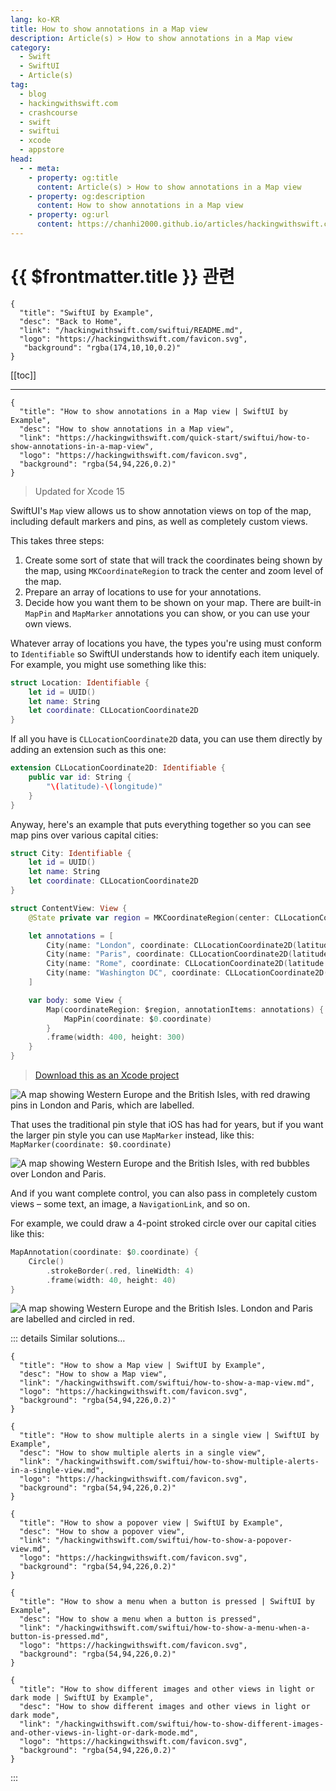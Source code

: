 ```yaml
---
lang: ko-KR
title: How to show annotations in a Map view
description: Article(s) > How to show annotations in a Map view
category:
  - Swift
  - SwiftUI
  - Article(s)
tag: 
  - blog
  - hackingwithswift.com
  - crashcourse
  - swift
  - swiftui
  - xcode
  - appstore
head:
  - - meta:
    - property: og:title
      content: Article(s) > How to show annotations in a Map view
    - property: og:description
      content: How to show annotations in a Map view
    - property: og:url
      content: https://chanhi2000.github.io/articles/hackingwithswift.com/swiftui/how-to-show-annotations-in-a-map-view.html
---
```


# {{ $frontmatter.title }} 관련

```component VPCard
{
  "title": "SwiftUI by Example",
  "desc": "Back to Home",
  "link": "/hackingwithswift.com/swiftui/README.md",
  "logo": "https://hackingwithswift.com/favicon.svg",
   "background": "rgba(174,10,10,0.2)"
}
```

[[toc]]

---

```component VPCard
{
  "title": "How to show annotations in a Map view | SwiftUI by Example",
  "desc": "How to show annotations in a Map view",
  "link": "https://hackingwithswift.com/quick-start/swiftui/how-to-show-annotations-in-a-map-view",
  "logo": "https://hackingwithswift.com/favicon.svg",
  "background": "rgba(54,94,226,0.2)"
}
```

> Updated for Xcode 15

SwiftUI's `Map` view allows us to show annotation views on top of the map, including default markers and pins, as well as completely custom views.

This takes three steps:

1. Create some sort of state that will track the coordinates being shown by the map, using `MKCoordinateRegion` to track the center and zoom level of the map.
2. Prepare an array of locations to use for your annotations.
3. Decide how you want them to be shown on your map. There are built-in `MapPin` and `MapMarker` annotations you can show, or you can use your own views.

Whatever array of locations you have, the types you're using must conform to `Identifiable` so SwiftUI understands how to identify each item uniquely. For example, you might use something like this:

```swift
struct Location: Identifiable {
    let id = UUID()
    let name: String
    let coordinate: CLLocationCoordinate2D
}
```

If all you have is `CLLocationCoordinate2D` data, you can use them directly by adding an extension such as this one:

```swift
extension CLLocationCoordinate2D: Identifiable {
    public var id: String {
        "\(latitude)-\(longitude)"
    }
}
```

Anyway, here's an example that puts everything together so you can see map pins over various capital cities:

```swift
struct City: Identifiable {
    let id = UUID()
    let name: String
    let coordinate: CLLocationCoordinate2D
}

struct ContentView: View {
    @State private var region = MKCoordinateRegion(center: CLLocationCoordinate2D(latitude: 51.507222, longitude: -0.1275), span: MKCoordinateSpan(latitudeDelta: 10, longitudeDelta: 10))

    let annotations = [
        City(name: "London", coordinate: CLLocationCoordinate2D(latitude: 51.507222, longitude: -0.1275)),
        City(name: "Paris", coordinate: CLLocationCoordinate2D(latitude: 48.8567, longitude: 2.3508)),
        City(name: "Rome", coordinate: CLLocationCoordinate2D(latitude: 41.9, longitude: 12.5)),
        City(name: "Washington DC", coordinate: CLLocationCoordinate2D(latitude: 38.895111, longitude: -77.036667))
    ]

    var body: some View {
        Map(coordinateRegion: $region, annotationItems: annotations) {
            MapPin(coordinate: $0.coordinate)
        }
        .frame(width: 400, height: 300)
    }
}
```

> [<FontIcon icon="fas fa-file-zipper"/>Download this as an Xcode project](https://hackingwithswift.com/files/projects/swiftui/how-to-show-annotations-in-a-map-view-1.zip)

![A map showing Western Europe and the British Isles, with red drawing pins in London and Paris, which are labelled.](https://hackingwithswift.com/img/books/quick-start/swiftui/how-to-show-annotations-in-a-map-view-1~dark.png)

That uses the traditional pin style that iOS has had for years, but if you want the larger pin style you can use `MapMarker` instead, like this: `MapMarker(coordinate: $0.coordinate)`

![A map showing Western Europe and the British Isles, with red bubbles over London and Paris.](https://hackingwithswift.com/img/books/quick-start/swiftui/how-to-show-annotations-in-a-map-view-2~dark.png)

And if you want complete control, you can also pass in completely custom views – some text, an image, a `NavigationLink`, and so on.

For example, we could draw a 4-point stroked circle over our capital cities like this:

```swift
MapAnnotation(coordinate: $0.coordinate) {
    Circle()
        .strokeBorder(.red, lineWidth: 4)
        .frame(width: 40, height: 40)
}
```

![A map showing Western Europe and the British Isles. London and Paris are labelled and circled in red.](https://hackingwithswift.com/img/books/quick-start/swiftui/how-to-show-annotations-in-a-map-view-3~dark.png)

::: details Similar solutions…

```component VPCard
{
  "title": "How to show a Map view | SwiftUI by Example",
  "desc": "How to show a Map view",
  "link": "/hackingwithswift.com/swiftui/how-to-show-a-map-view.md",
  "logo": "https://hackingwithswift.com/favicon.svg",
  "background": "rgba(54,94,226,0.2)"
}
```

```component VPCard
{
  "title": "How to show multiple alerts in a single view | SwiftUI by Example",
  "desc": "How to show multiple alerts in a single view",
  "link": "/hackingwithswift.com/swiftui/how-to-show-multiple-alerts-in-a-single-view.md",
  "logo": "https://hackingwithswift.com/favicon.svg",
  "background": "rgba(54,94,226,0.2)"
}
```

```component VPCard
{
  "title": "How to show a popover view | SwiftUI by Example",
  "desc": "How to show a popover view",
  "link": "/hackingwithswift.com/swiftui/how-to-show-a-popover-view.md",
  "logo": "https://hackingwithswift.com/favicon.svg",
  "background": "rgba(54,94,226,0.2)"
}
```

```component VPCard
{
  "title": "How to show a menu when a button is pressed | SwiftUI by Example",
  "desc": "How to show a menu when a button is pressed",
  "link": "/hackingwithswift.com/swiftui/how-to-show-a-menu-when-a-button-is-pressed.md",
  "logo": "https://hackingwithswift.com/favicon.svg",
  "background": "rgba(54,94,226,0.2)"
}
```

```component VPCard
{
  "title": "How to show different images and other views in light or dark mode | SwiftUI by Example",
  "desc": "How to show different images and other views in light or dark mode",
  "link": "/hackingwithswift.com/swiftui/how-to-show-different-images-and-other-views-in-light-or-dark-mode.md",
  "logo": "https://hackingwithswift.com/favicon.svg",
  "background": "rgba(54,94,226,0.2)"
}
```

:::


